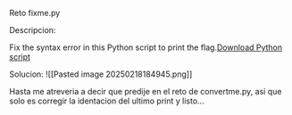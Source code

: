 Reto fixme.py

Descripcion:

Fix the syntax error in this Python script to print the flag.[Download Python script](https://artifacts.picoctf.net/c/25/fixme1.py)

Solucion:
![[Pasted image 20250218184945.png]]

Hasta me atreveria a decir que predije en el reto de convertme.py, asi que solo es corregir la identacion del ultimo print y listo...

